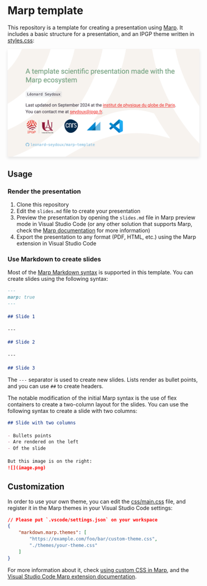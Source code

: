 # Marp template

This repository is a template for creating a presentation using [Marp](https://marp.app/). It includes a basic structure for a presentation, and an IPGP theme written in [styles.css](styles.css):

<img src="slides.png" style="box-shadow: 0 4px 8px rgba(0, 0, 0, 0.1);">

## Usage

### Render the presentation

1. Clone this repository
2. Edit the `slides.md` file to create your presentation
3. Preview the presentation by opening the `slides.md` file in Marp preview mode in Visual Studio Code (or any other solution that supports Marp, check the [Marp documentation](https://marp.app/) for more information)
4. Export the presentation to any format (PDF, HTML, etc.) using the Marp extension in Visual Studio Code

### Use Markdown to create slides

Most of the [Marp Markdown syntax](https://marpit.marp.app/markdown) is supported in this template. You can create slides using the following syntax:

```markdown
---
marp: true  
---

## Slide 1

---

## Slide 2

---

## Slide 3
```

The `---` separator is used to create new slides. Lists render as bullet points, and you can use `##` to create headers.

The notable modification of the initial Marp syntax is the use of flex containers to create a two-column layout for the slides. You can use the following syntax to create a slide with two columns:

```markdown
## Slide with two columns

- Bullets points 
- Are rendered on the left
- Of the slide

But this image is on the right:
![](image.png)
```

## Customization

In order to use your own theme, you can edit the [css/main.css](css/main.css) file, and register it in the Marp themes in your Visual Studio Code settings:

```json
// Please put `.vscode/settings.json` on your workspace
{
    "markdown.marp.themes": [
        "https://example.com/foo/bar/custom-theme.css",
        "./themes/your-theme.css"
    ]
}
```

For more information about it, check [using custom CSS in Marp](https://marpit.marp.app/theme-css), and the [Visual Studio Code Marp extension documentation](https://github.com/marp-team/marp-vscode#use-custom-theme-css-shield).
